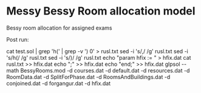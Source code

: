 # Messy Bessy Room allocation model
Bessy room allocation for assigned exams

Post run:

cat test.sol | grep 'h(' | grep -v ') 0' > rusl.txt
sed -i 's/,/ /g' rusl.txt
sed -i 's/h(/ /g' rusl.txt
sed -i 's/)/ /g' rusl.txt
echo "param hfix := " >  hfix.dat
cat rusl.txt >> hfix.dat
echo ";" >> hfix.dat
echo "end;" >> hfix.dat
glpsol --math BessyRooms.mod -d courses.dat -d default.dat  -d resources.dat -d RoomData.dat -d SplitForPhase.dat -d RoomsAndBuildings.dat -d conjoined.dat -d forgangur.dat -d hfix.dat

